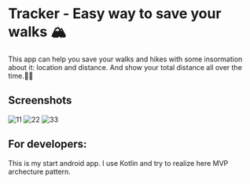 #  Tracker - Easy way to save your walks 🏔
 
This app can help you save your walks and hikes with some insormation about it: location and distance. And show your total distance all over the time.🏃‍♀

## Screenshots
![11](https://user-images.githubusercontent.com/41144800/99951634-76b3cc00-2d8f-11eb-8169-a221da6e7182.JPG)
![22](https://user-images.githubusercontent.com/41144800/99951657-7adfe980-2d8f-11eb-89ac-9a457d03744b.JPG)
![33](https://user-images.githubusercontent.com/41144800/99951659-7c111680-2d8f-11eb-811a-9078799ea930.JPG)

## For developers: 
This is my start android app.
I use Kotlin and try to realize here MVP archecture pattern.
